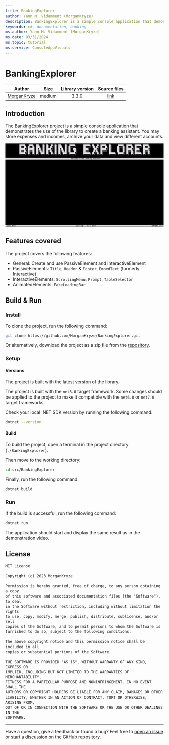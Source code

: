 ```yaml
---
title: BankingExplorer
author: Yann M. Vidamment (MorganKryze)
description: BankingExplorer is a simple console application that demonstrates the use of the library to create a banking assistant. You may store expenses and incomes, archive your data and view different accounts.
keywords: c#, documentation, banking
ms.author: Yann M. Vidamment (MorganKryze)
ms.date: 03/31/2024
ms.topic: tutorial
ms.service: ConsoleAppVisuals
---
```


# BankingExplorer

|                    Author                     |  Size  | Library version |                      Source files                      |
| :-------------------------------------------: | :----: | :-------------: | :----------------------------------------------------: |
| [MorganKryze](https://github.com/MorganKryze) | medium |      3.3.0      | [link](https://github.com/MorganKryze/BankingExplorer) |

## Introduction

The BankingExplorer project is a simple console application that demonstrates the use of the library to create a banking assistant. You may store expenses and incomes, archive your data and view different accounts.

![Demo](../assets/vid/gif/examples/banking.gif)

## Features covered

The project covers the following features:

- General: Create and use PassiveElement and InteractiveElement
- PassiveElements: `Title`, `Header` & `Footer`, `EmbedText` (formerly Interactive)
- InteractiveElements: `ScrollingMenu`, `Prompt`, `TableSelector`
- AnimatedElements: `FakeLoadingBar`

## Build & Run

### Install

To clone the project, run the following command:

```bash
git clone https://github.com/MorganKryze/BankingExplorer.git
```

Or alternatively, download the project as a zip file from the [repository](https://github.com/MorganKryze/BankingExplorer).

### Setup

#### Versions

The project is built with the latest version of the library.

The project is built with the `net8.0` target framework. Some changes should be applied to the project to make it compatible with the `net6.0` or `net7.0` target frameworks.

Check your local .NET SDK version by running the following command:

```bash
dotnet --version
```

#### Build

To build the project, open a terminal in the project directory (`./BankingExplorer`).

Then move to the working directory:

```bash
cd src/BankingExplorer
```

Finally, run the following command:

```bash
dotnet build
```

### Run

If the build is successful, run the following command:

```bash
dotnet run
```

The application should start and display the same result as in the demonstration video.

## License

```plaintext
MIT License

Copyright (c) 2023 MorganKryze

Permission is hereby granted, free of charge, to any person obtaining a copy
of this software and associated documentation files (the "Software"), to deal
in the Software without restriction, including without limitation the rights
to use, copy, modify, merge, publish, distribute, sublicense, and/or sell
copies of the Software, and to permit persons to whom the Software is
furnished to do so, subject to the following conditions:

The above copyright notice and this permission notice shall be included in all
copies or substantial portions of the Software.

THE SOFTWARE IS PROVIDED "AS IS", WITHOUT WARRANTY OF ANY KIND, EXPRESS OR
IMPLIED, INCLUDING BUT NOT LIMITED TO THE WARRANTIES OF MERCHANTABILITY,
FITNESS FOR A PARTICULAR PURPOSE AND NONINFRINGEMENT. IN NO EVENT SHALL THE
AUTHORS OR COPYRIGHT HOLDERS BE LIABLE FOR ANY CLAIM, DAMAGES OR OTHER
LIABILITY, WHETHER IN AN ACTION OF CONTRACT, TORT OR OTHERWISE, ARISING FROM,
OUT OF OR IN CONNECTION WITH THE SOFTWARE OR THE USE OR OTHER DEALINGS IN THE
SOFTWARE.
```

---

Have a question, give a feedback or found a bug? Feel free to [open an issue](https://github.com/MorganKryze/ConsoleAppVisuals/issues) or [start a discussion](https://github.com/MorganKryze/ConsoleAppVisuals/discussions) on the GitHub repository.
